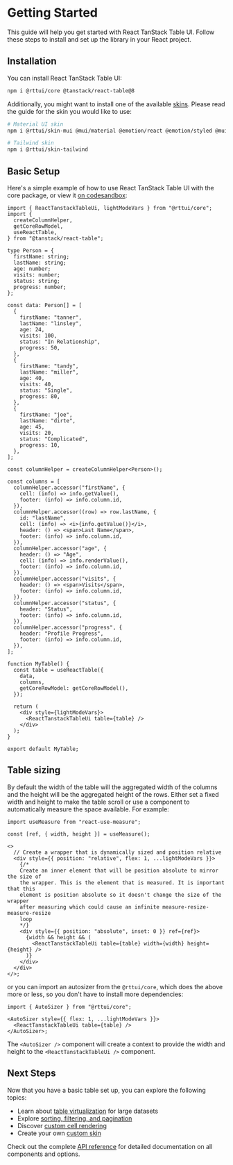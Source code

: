 # Getting Started

This guide will help you get started with React TanStack Table UI. Follow these steps to
install and set up the library in your React project.

## Installation

You can install React TanStack Table UI:

```bash
npm i @rttui/core @tanstack/react-table@8
```

Additionally, you might want to install one of the available
[skins](https://rttui-docs.vercel.app/skins). Please read the guide for the skin you would like to use:

```bash
# Material UI skin
npm i @rttui/skin-mui @mui/material @emotion/react @emotion/styled @mui/icons-material

# Tailwind skin
npm i @rttui/skin-tailwind
```

## Basic Setup

Here's a simple example of how to use React TanStack Table UI with the core package, or view it <a href="https://codesandbox.io/p/sandbox/3z6hjf?file=%2Fsrc%2FMyTable.tsx" target="_blank" rel="noopener noreferrer">on codesandbox</a>:

```tsx
import { ReactTanstackTableUi, lightModeVars } from "@rttui/core";
import {
  createColumnHelper,
  getCoreRowModel,
  useReactTable,
} from "@tanstack/react-table";

type Person = {
  firstName: string;
  lastName: string;
  age: number;
  visits: number;
  status: string;
  progress: number;
};

const data: Person[] = [
  {
    firstName: "tanner",
    lastName: "linsley",
    age: 24,
    visits: 100,
    status: "In Relationship",
    progress: 50,
  },
  {
    firstName: "tandy",
    lastName: "miller",
    age: 40,
    visits: 40,
    status: "Single",
    progress: 80,
  },
  {
    firstName: "joe",
    lastName: "dirte",
    age: 45,
    visits: 20,
    status: "Complicated",
    progress: 10,
  },
];

const columnHelper = createColumnHelper<Person>();

const columns = [
  columnHelper.accessor("firstName", {
    cell: (info) => info.getValue(),
    footer: (info) => info.column.id,
  }),
  columnHelper.accessor((row) => row.lastName, {
    id: "lastName",
    cell: (info) => <i>{info.getValue()}</i>,
    header: () => <span>Last Name</span>,
    footer: (info) => info.column.id,
  }),
  columnHelper.accessor("age", {
    header: () => "Age",
    cell: (info) => info.renderValue(),
    footer: (info) => info.column.id,
  }),
  columnHelper.accessor("visits", {
    header: () => <span>Visits</span>,
    footer: (info) => info.column.id,
  }),
  columnHelper.accessor("status", {
    header: "Status",
    footer: (info) => info.column.id,
  }),
  columnHelper.accessor("progress", {
    header: "Profile Progress",
    footer: (info) => info.column.id,
  }),
];

function MyTable() {
  const table = useReactTable({
    data,
    columns,
    getCoreRowModel: getCoreRowModel(),
  });

  return (
    <div style={lightModeVars}>
      <ReactTanstackTableUi table={table} />
    </div>
  );
}

export default MyTable;
```

## Table sizing

By default the width of the table will the aggregated width of the columns and the height will be the aggregated height of the rows. Either set a fixed width and height to make
the table scroll or use a component to automatically measure the space available. For example:

```tsx
import useMeasure from "react-use-measure";

const [ref, { width, height }] = useMeasure();

<>
  // Create a wrapper that is dynamically sized and position relative
  <div style={{ position: "relative", flex: 1, ...lightModeVars }}>
    {/*
    Create an inner element that will be position absolute to mirror the size of
    the wrapper. This is the element that is measured. It is important that this
    element is position absolute so it doesn't change the size of the wrapper
    after measuring which could cause an infinite measure-resize-measure-resize
    loop
    */}
    <div style={{ position: "absolute", inset: 0 }} ref={ref}>
      {width && height && (
        <ReactTanstackTableUi table={table} width={width} height={height} />
      )}
    </div>
  </div>
</>;
```

or you can import an autosizer from the `@rttui/core`, which does the above more or less, so you don't have to install more dependencies:

```tsx
import { AutoSizer } from "@rttui/core";

<AutoSizer style={{ flex: 1, ...lightModeVars }}>
  <ReactTanstackTableUi table={table} />
</AutoSizer>;
```

The `<AutoSizer />` component will create a context to provide the width and height to the `<ReactTanstackTableUi />` component.

## Next Steps

Now that you have a basic table set up, you can explore the following topics:

- Learn about <a href="#" className="text-primary-600">table virtualization</a> for large datasets
- Explore <a href="#" className="text-primary-600">sorting, filtering, and pagination</a>
- Discover <a href="#" className="text-primary-600">custom cell rendering</a>
- Create your own <a href="#" className="text-primary-600">custom skin</a>

Check out the complete <a href="#" className="text-primary-600">API reference</a> for detailed documentation on all components and options.
